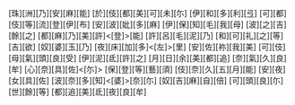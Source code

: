 [珠][洲][乃][安][麻][能] [於][伎][都][美][可][未][尓] [伊][和][多][利][弖] [可][都][伎][等][流][登][伊][布] [安][波][妣][多][麻] [伊][保][知][毛][我][母] [波][之][吉][餘][之] [都][麻][乃][美][許]<[登]>[能] [許][呂][毛][泥][乃] [和][可][礼][之][等][吉][欲] [奴][婆][玉][乃] [夜][床][加][多]<[左]>[里] [安][佐][祢][我][美] [可][伎][母][氣][頭][良][受] [伊][泥][氐][許][之] [月][日][余][美][都][追] [奈][氣][久][良][牟] [心][奈][具][佐]<[尓]> [保][登][等][藝][須] [伎][奈][久][五][月][能] [安][夜][女][具][佐] [波][奈][多][知]<[婆]>[奈][尓] [奴][吉][麻][自][倍] [可][頭][良][尓][世][餘][等] [都][追][美][氐][夜][良][牟]
